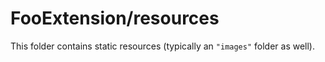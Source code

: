 # FooExtension/resources

This folder contains static resources (typically an `"images"` folder as well).
